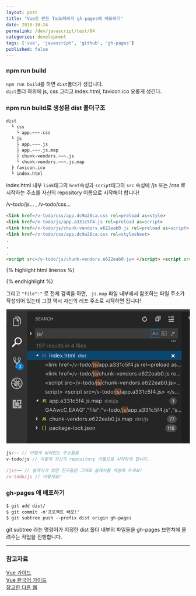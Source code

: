 ```yaml
---
layout: post
title: "Vue로 만든 Todo페이지 gh-pages에 배포하기"
date: 2018-10-24
permalink: /dev/javascript/test/04
categories: development
tags: ['vue', 'javascript', 'github', 'gh-pages']
published: false
---
```


### npm run build

`npm run build`를 하면 `dist`폴더가 생깁니다. <br/>
`dist`폴더 하위에 js, css 그리고 index.html, favicon.ico 요롷게 생긴다.

### npm run build로 생성된 dist 폴더구조
``` shell
dist 
  └ css
    └ app.~~~.css
  └ js
    ├ app.~~~.js
    ├ app.~~~.js.map
    ├ chunk-vendors.~~~.js
    └ chunk-vendors.~~~.js.map
  ├ favicon.ico
  └ index.html
```


index.html 내부 `link`태그의 `href`속성과 `script`태그의 `src` 속성에 /js 또는 /css 로 시작하는 주소를 자신의 repository 이름으로 시작해야 합니다!

/v-todo/js... , /v-todo/css...

``` html 
<link href=/v-todo/css/app.dc9a26ca.css rel=preload as=style>
<link href=/v-todo/js/app.a331c5f4.js rel=preload as=script>
<link href=/v-todo/js/chunk-vendors.e622eab0.js rel=preload as=script>
<link href=/v-todo/css/app.dc9a26ca.css rel=stylesheet>
.
.
.
<script src=/v-todo/js/chunk-vendors.e622eab0.js> </script> <script src=/v-todo/js/app.a331c5f4.js> </script> </body> </html>
```

{% highlight html linenos %}
<link href=/v-todo/js/app.a331c5f4.js rel=preload as=script>
<link href=/v-todo/js/chunk-vendors.e622eab0.js rel=preload as=script>
<link href=/v-todo/css/app.dc9a26ca.css rel=stylesheet>
{% endhighlight %}

그리고 `"file":"` 로 전체 검색을 하면, `.js.map` 파일 내부에서 참조하는 파일 주소가 작성되어 있는데 그것 역시 자신의 레포 주소로 시작하면 됩니다!

<img src="/assets/img/vue02-search.png" alt="Search Example" title="Search Example" width="520">

``` javascript
js/~~ // 이렇게 되어있는 주소들을
v-todo/js // 이렇게 자신의 repository 이름으로 시작하게 합니다.
```

``` javascript
/js/~~ // 슬래시가 있던 친구들은 그대로 슬래시를 처음에 두세요!
/v-todo/js // 이렇게요!
```

### gh-pages 에 배포하기

``` shell
$ git add dist/
$ git commit -m'프로젝트 배포!'
$ git subtree push --prefix dist origin gh-pages
```

git subtree 라는 명령어가 지정한 dist 폴더 내부의 파일들을 gh-pages 브랜치에 올려주는 작업을 진행합니다.


---

### 참고자료



[Vue 가이드][vue] <br/>
[Vue 한국어 가이드][vue-kr]<br/>
[참고한 다른 웹][other-web] 


[vue]:    https://vuejs.org/v2/guide/
[vue-kr]: https://kr.vuejs.org/v2/guide/
[vue-lifecycle]:    https://vuejs.org/v2/guide/instance.html#Lifecycle-Diagram

[velopert]: https://velopert.com/category/dev-log/tech-log/vue-js

[other-web]: https://github.com/DivanteLtd/vue-storefront/tree/gh-pages